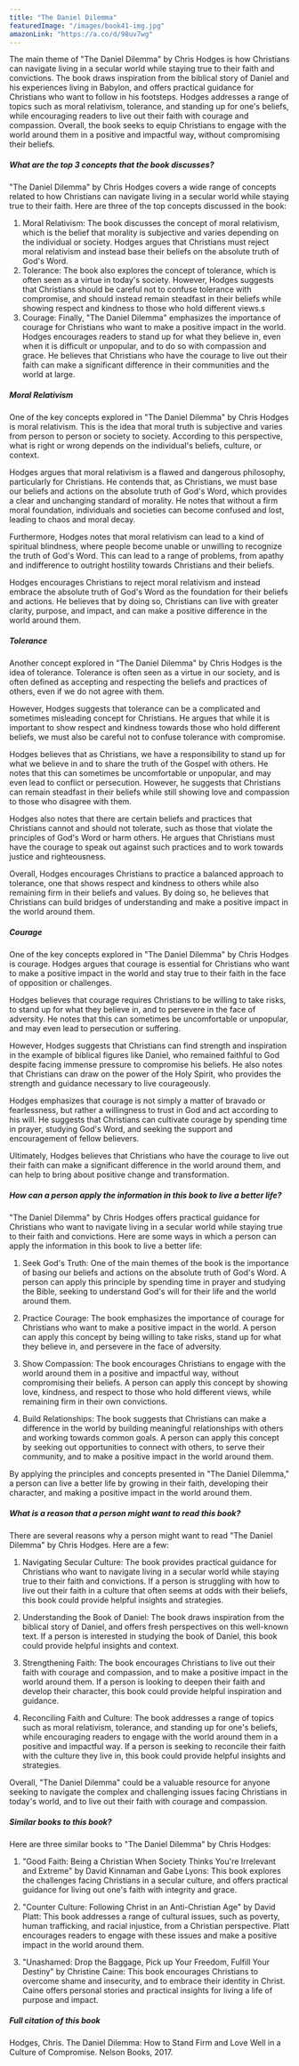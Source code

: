 ```yaml
---
title: "The Daniel Dilemma"
featuredImage: "/images/book41-img.jpg"
amazonLink: "https://a.co/d/98uv7wg"
---
```


<!-- Main Theme Details -->

The main theme of "The Daniel Dilemma" by Chris Hodges is how
Christians can navigate living in a secular world while staying true
to their faith and convictions. The book draws inspiration from the
biblical story of Daniel and his experiences living in Babylon, and
offers practical guidance for Christians who want to follow in his
footsteps. Hodges addresses a range of topics such as moral
relativism, tolerance, and standing up for one's beliefs, while
encouraging readers to live out their faith with courage and
compassion. Overall, the book seeks to equip Christians to engage
with the world around them in a positive and impactful way, without
compromising their beliefs.

##### What are the top 3 concepts that the book discusses?

"The Daniel Dilemma" by Chris Hodges covers a wide range of concepts
related to how Christians can navigate living in a secular world
while staying true to their faith. Here are three of the top
concepts discussed in the book:

1. Moral Relativism: The book discusses the concept of moral
   relativism, which is the belief that morality is subjective and
   varies depending on the individual or society. Hodges argues that
   Christians must reject moral relativism and instead base their
   beliefs on the absolute truth of God's Word.
1. Tolerance: The book also explores the concept of tolerance, which
   is often seen as a virtue in today's society. However, Hodges
   suggests that Christians should be careful not to confuse
   tolerance with compromise, and should instead remain steadfast in
   their beliefs while showing respect and kindness to those who hold
   different views.s
1. Courage: Finally, "The Daniel Dilemma" emphasizes the importance
   of courage for Christians who want to make a positive impact in
   the world. Hodges encourages readers to stand up for what they
   believe in, even when it is difficult or unpopular, and to do so
   with compassion and grace. He believes that Christians who have
   the courage to live out their faith can make a significant
   difference in their communities and the world at large.

##### Moral Relativism

One of the key concepts explored in "The Daniel Dilemma" by Chris Hodges is moral relativism. This is the idea that moral truth is subjective and varies from person to person or society to society. According to this perspective, what is right or wrong depends on the individual's beliefs, culture, or context.

Hodges argues that moral relativism is a flawed and dangerous philosophy, particularly for Christians. He contends that, as Christians, we must base our beliefs and actions on the absolute truth of God's Word, which provides a clear and unchanging standard of morality. He notes that without a firm moral foundation, individuals and societies can become confused and lost, leading to chaos and moral decay.

Furthermore, Hodges notes that moral relativism can lead to a kind of spiritual blindness, where people become unable or unwilling to recognize the truth of God's Word. This can lead to a range of problems, from apathy and indifference to outright hostility towards Christians and their beliefs.

Hodges encourages Christians to reject moral relativism and instead embrace the absolute truth of God's Word as the foundation for their beliefs and actions. He believes that by doing so, Christians can live with greater clarity, purpose, and impact, and can make a positive difference in the world around them.

##### Tolerance

Another concept explored in "The Daniel Dilemma" by Chris Hodges is the idea of tolerance. Tolerance is often seen as a virtue in our society, and is often defined as accepting and respecting the beliefs and practices of others, even if we do not agree with them.

However, Hodges suggests that tolerance can be a complicated and sometimes misleading concept for Christians. He argues that while it is important to show respect and kindness towards those who hold different beliefs, we must also be careful not to confuse tolerance with compromise.

Hodges believes that as Christians, we have a responsibility to stand up for what we believe in and to share the truth of the Gospel with others. He notes that this can sometimes be uncomfortable or unpopular, and may even lead to conflict or persecution. However, he suggests that Christians can remain steadfast in their beliefs while still showing love and compassion to those who disagree with them.

Hodges also notes that there are certain beliefs and practices that Christians cannot and should not tolerate, such as those that violate the principles of God's Word or harm others. He argues that Christians must have the courage to speak out against such practices and to work towards justice and righteousness.

Overall, Hodges encourages Christians to practice a balanced approach to tolerance, one that shows respect and kindness to others while also remaining firm in their beliefs and values. By doing so, he believes that Christians can build bridges of understanding and make a positive impact in the world around them.

##### Courage

One of the key concepts explored in "The Daniel Dilemma" by Chris Hodges is courage. Hodges argues that courage is essential for Christians who want to make a positive impact in the world and stay true to their faith in the face of opposition or challenges.

Hodges believes that courage requires Christians to be willing to take risks, to stand up for what they believe in, and to persevere in the face of adversity. He notes that this can sometimes be uncomfortable or unpopular, and may even lead to persecution or suffering.

However, Hodges suggests that Christians can find strength and inspiration in the example of biblical figures like Daniel, who remained faithful to God despite facing immense pressure to compromise his beliefs. He also notes that Christians can draw on the power of the Holy Spirit, who provides the strength and guidance necessary to live courageously.

Hodges emphasizes that courage is not simply a matter of bravado or fearlessness, but rather a willingness to trust in God and act according to his will. He suggests that Christians can cultivate courage by spending time in prayer, studying God's Word, and seeking the support and encouragement of fellow believers.

Ultimately, Hodges believes that Christians who have the courage to live out their faith can make a significant difference in the world around them, and can help to bring about positive change and transformation.



##### How can a person apply the information in this book to live a better life?
"The Daniel Dilemma" by Chris Hodges offers practical guidance for Christians who want to navigate living in a secular world while staying true to their faith and convictions. Here are some ways in which a person can apply the information in this book to live a better life:

1. Seek God's Truth: One of the main themes of the book is the importance of basing our beliefs and actions on the absolute truth of God's Word. A person can apply this principle by spending time in prayer and studying the Bible, seeking to understand God's will for their life and the world around them.

2. Practice Courage: The book emphasizes the importance of courage for Christians who want to make a positive impact in the world. A person can apply this concept by being willing to take risks, stand up for what they believe in, and persevere in the face of adversity.

3. Show Compassion: The book encourages Christians to engage with the world around them in a positive and impactful way, without compromising their beliefs. A person can apply this concept by showing love, kindness, and respect to those who hold different views, while remaining firm in their own convictions.

4. Build Relationships: The book suggests that Christians can make a difference in the world by building meaningful relationships with others and working towards common goals. A person can apply this concept by seeking out opportunities to connect with others, to serve their community, and to make a positive impact in the world around them.

By applying the principles and concepts presented in "The Daniel Dilemma," a person can live a better life by growing in their faith, developing their character, and making a positive impact in the world around them.


##### What is a reason that a person might want to read this book?
There are several reasons why a person might want to read "The Daniel Dilemma" by Chris Hodges. Here are a few:

1. Navigating Secular Culture: The book provides practical guidance for Christians who want to navigate living in a secular world while staying true to their faith and convictions. If a person is struggling with how to live out their faith in a culture that often seems at odds with their beliefs, this book could provide helpful insights and strategies.

2. Understanding the Book of Daniel: The book draws inspiration from the biblical story of Daniel, and offers fresh perspectives on this well-known text. If a person is interested in studying the book of Daniel, this book could provide helpful insights and context.

3. Strengthening Faith: The book encourages Christians to live out their faith with courage and compassion, and to make a positive impact in the world around them. If a person is looking to deepen their faith and develop their character, this book could provide helpful inspiration and guidance.

4. Reconciling Faith and Culture: The book addresses a range of topics such as moral relativism, tolerance, and standing up for one's beliefs, while encouraging readers to engage with the world around them in a positive and impactful way. If a person is seeking to reconcile their faith with the culture they live in, this book could provide helpful insights and strategies.

Overall, "The Daniel Dilemma" could be a valuable resource for anyone seeking to navigate the complex and challenging issues facing Christians in today's world, and to live out their faith with courage and compassion.


##### Similar books to this book?
Here are three similar books to "The Daniel Dilemma" by Chris Hodges:

1. "Good Faith: Being a Christian When Society Thinks You're Irrelevant and Extreme" by David Kinnaman and Gabe Lyons: This book explores the challenges facing Christians in a secular culture, and offers practical guidance for living out one's faith with integrity and grace.

2. "Counter Culture: Following Christ in an Anti-Christian Age" by David Platt: This book addresses a range of cultural issues, such as poverty, human trafficking, and racial injustice, from a Christian perspective. Platt encourages readers to engage with these issues and make a positive impact in the world around them.

3. "Unashamed: Drop the Baggage, Pick up Your Freedom, Fulfill Your Destiny" by Christine Caine: This book encourages Christians to overcome shame and insecurity, and to embrace their identity in Christ. Caine offers personal stories and practical insights for living a life of purpose and impact.

##### Full citation of this book

Hodges, Chris. The Daniel Dilemma: How to Stand Firm and Love Well in a Culture of Compromise. Nelson Books, 2017.